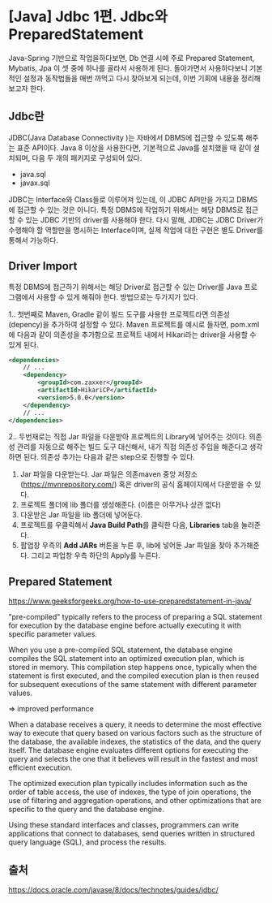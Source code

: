 # [Java] Jdbc 1편. Jdbc와 PreparedStatement



Java-Spring 기반으로 작업을하다보면, Db 연결 시에 주로 Prepared Statement, Mybatis, Jpa 이 셋 중에 하나를 골라서 사용하게 된다. 돌아가면서 사용하다보니 기본적인 설정과 동작법들을 매번 까먹고 다시 찾아보게 되는데, 이번 기회에 내용을 정리해 보고자 한다.



## Jdbc란



JDBC(Java Database Connectivity )는 자바에서 DBMS에 접근할 수 있도록 해주는 표준 API이다. Java 8 이상을 사용한다면, 기본적으로 Java를 설치했을 때 같이 설치되며, 다음 두 개의 패키지로 구성되어 있다. 

- java.sql
- javax.sql

JDBC는 Interface와 Class들로 이루어져 있는데, 이 JDBC API만을 가지고 DBMS에 접근할 수 있는 것은 아니다. 특정 DBMS에 작업하기 위해서는 해당 DBMS로 접근할 수 있는 JDBC 기반의 driver를 사용해야 한다. 다시 말해, JDBC는 JDBC Driver가 수행해야 할 역할만을 명시하는 Interface이며, 실제 작업에 대한 구현은 별도 Driver를 통해서 가능하다.



## Driver Import

특정 DBMS에 접근하기 위해서는 해당 Driver로 접근할 수 있는 Driver를 Java 프로그램에서 사용할 수 있게 해줘야 한다. 방법으로는 두가지가 있다.

1.. 첫번째로 Maven, Gradle 같이 빌드 도구를 사용한 프로젝트라면 의존성(depency)을 추가하여 설정할 수 있다. Maven 프로젝트를 예시로 들자면, pom.xml에 다음과 같이 의존성을 추가함으로 프로젝트 내에서 Hikari라는 driver을 사용할 수 있게 된다.

```xml
<dependencies>
    // ... 
    <dependency>
        <groupId>com.zaxxer</groupId>
        <artifactId>HikariCP</artifactId>
        <version>5.0.0</version>
    </dependency>
    // ...
</dependencies>
```



2.. 두번재로는 직접 Jar 파일을 다운받아 프로젝트의 Library에 넣어주는 것이다. 의존성 관리를 자동으로 해주는 빌드 도구 대신해서, 내가 직접 의존성 주입을 해준다고 생각하면 된다. 의존성 추가는 다음과 같은 step으로 진행할 수 있다.

1. Jar 파일을 다운받는다. Jar 파일은 의존maven 중앙 저장소(https://mvnrepository.com/) 혹은 driver의 공식 홈페이지에서 다운받을 수 있다. 
2. 프로젝트 폴더에 lib 폴더를 생성해준다. (이름은 아무거나 상관 없다)
3. 다운받은 Jar 파일을 lib 폴더에 넣어둔다.
4. 프로젝트를 우클릭해서 **Java Build Path**를 클릭한 다음, **Libraries** tab을 눌러준다.
5. 팝업창 우측의 **Add JARs** 버튼을 누른 후, lib에 넣어둔 Jar 파일을 찾아 추가해준다. 그리고 파업창 우측 하단의 Apply를 누른다.







## Prepared Statement

https://www.geeksforgeeks.org/how-to-use-preparedstatement-in-java/



"pre-compiled" typically refers to the process of preparing a SQL statement for execution by the database engine before actually executing it with specific parameter values.



When you use a pre-compiled SQL statement, the database engine compiles the SQL statement into an optimized execution plan, which is stored in memory. This compilation step happens once, typically when the statement is first executed, and the compiled execution plan is then reused for subsequent executions of the same statement with different parameter values.

=> improved performance



When a database receives a query, it needs to determine the most effective way to execute that query based on various factors such as the structure of the database, the available indexes, the statistics of the data, and the query itself. The database engine evaluates different options for executing the query and selects the one that it believes will result in the fastest and most efficient execution.

The optimized execution plan typically includes information such as the order of table access, the use of indexes, the type of join operations, the use of filtering and aggregation operations, and other optimizations that are specific to the query and the database engine. 







Using these standard interfaces and classes, programmers can write applications that connect to databases, send queries written in structured query language (SQL), and process the results.







## 출처

 https://docs.oracle.com/javase/8/docs/technotes/guides/jdbc/
























